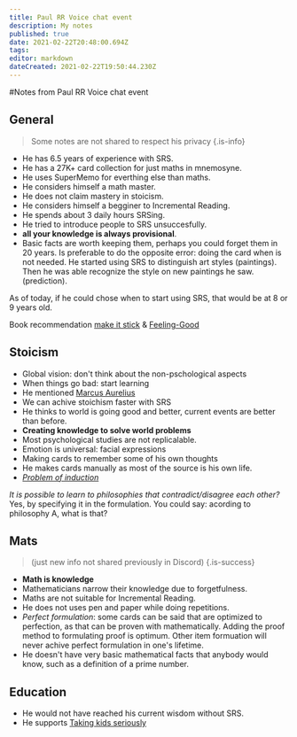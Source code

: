 ```yaml
---
title: Paul RR Voice chat event
description: My notes
published: true
date: 2021-02-22T20:48:00.694Z
tags: 
editor: markdown
dateCreated: 2021-02-22T19:50:44.230Z
---
```


#Notes from Paul RR Voice chat event

## General

> Some notes are not shared to respect his privacy
{.is-info}


- He has 6.5 years of experience with SRS.
- He has a 27K+ card collection for just maths in mnemosyne.
- He uses SuperMemo for everthing else than maths.
- He considers himself a math master.
- He does not claim mastery in stoicism.
- He considers himself a begginer to Incremental Reading.
- He spends about 3 daily hours SRSing.
- He tried to introduce people to SRS unsuccesfully.
- **all your knowledge is always provisional**.
- Basic facts are worth keeping them, perhaps you could forget them in 20 years. Is preferable to do the opposite error: doing the card when is not needed. 
He started using SRS to distinguish art styles (paintings). Then he was able recognize the style on new paintings he saw. (prediction). 	


As of today, if he could chose when to start using SRS, that would be at 8 or 9 years old.

Book recommendation [make it stick](https://books.google.es/books/about/Make_It_Stick.html?id=oneWAwAAQBAJ&printsec=frontcover&source=kp_read_button&redir_esc=y#v=onepage&q&f=false) & [Feeling-Good](https://www.amazon.co.uk/Feeling-Good-New-Mood-Therapy/dp/0380810336)



## Stoicism

- Global vision: don't think about the non-pschological aspects
- When things go bad: start learning
- He mentioned [Marcus Aurelius](https://en.wikipedia.org/wiki/Marcus_Aurelius)
- We can achive stoichism faster with SRS
- He thinks to world is going good and better, current events are better than before.
- **Creating knowledge to solve world problems**
- Most psychological studies are not replicalable.
- Emotion is universal: facial expressions
- Making cards to remember some of his own thoughts 
- He makes cards manually as most of the source is his own life.
- [*Problem of induction*](https://en.wikipedia.org/wiki/Problem_of_induction)

*It is possible to learn to philosophies that contradict/disagree each other?*
Yes, by specifying it in the formulation. You could say: acording to philosophy A, what is that?

## Mats
> (just new info not shared previously in Discord)
{.is-success}
- **Math is knowledge**
- Mathematicians narrow their knowledge due to forgetfulness.
- Maths are not suitable for Incremental Reading.
- He does not uses pen and paper while doing repetitions.
- *Perfect formulation*: some cards can be said that are optimized to perfection, as that can be proven with mathematically. Adding the proof method to formulating proof is optimum. Other item formuation will never achive perfect formulation in one's lifetime.
- He doesn't have very basic mathematical facts that anybody would know, such as a definition of a prime number.

## Education
- He would not have reached his current wisdom without SRS. 
- He supports [Taking kids seriously](https://en.wikipedia.org/wiki/Taking_Children_Seriously)